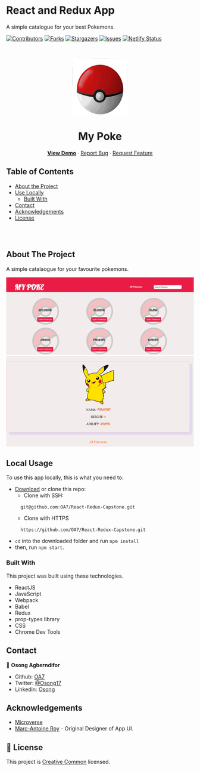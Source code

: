 # React and Redux App

A simple catalogue for your best Pokemons.

[![Contributors][contributors-shield]][contributors-url]
[![Forks][forks-shield]][forks-url]
[![Stargazers][stars-shield]][stars-url]
[![Issues][issues-shield]][issues-url]
[![Netlify Status](https://api.netlify.com/api/v1/badges/fc95973a-54b6-426d-a797-a8ba36b2ea7b/deploy-status)](https://app.netlify.com/sites/oa7-pokemons/deploys)

<!-- PROJECT LOGO -->
<br />
<p align="center">
  <a href="https://github.com/OA7/React-Redux-Capstone">
    <img src="public/pokeball_PNG4.png" alt="Logo" width="150" height="150">
  </a>

  <h1 align="center">My Poke</h1>

  <p align="center">
    <a href="https://oa7-pokemons.netlify.app/"><strong>View Demo</strong></a>
    ·
    <a href="https://github.com/OA7/React-Redux-Capstone/issues">Report Bug</a>
    ·
    <a href="https://github.com/OA7/React-Redux-Capstone/issues">Request Feature</a>
  </p>
</p>

<!-- TABLE OF CONTENTS -->
## Table of Contents

* [About the Project](#about-the-project)
* [Use Locally](#local-usage)
  * [Built With](#built-with)
* [Contact](#contact)
* [Acknowledgements](#acknowledgements)
* [License](#license)

<br>
<br>
<!-- ABOUT THE PROJECT -->

## About The Project

A simple catalaogue for your favourite pokemons.

![Product Name Screen Shot][product-screenshot]
<br>
![Product Name Screen Shot2][product-screenshot2]
<br>
<!-- ![Product Name Screen Shot][product-screenshot2] -->

<!-- ABOUT THE PROJECT -->
## Local Usage

To use this app locally, this is what you need to:

* [Download](https://github.com/OA7/React-Redux-Capstone/archive/master.zip) or clone this repo:
  - Clone with SSH:
  ```
    git@github.com:OA7/React-Redux-Capstone.git
  ```
  - Clone with HTTPS
  ```
    https://github.com/OA7/React-Redux-Capstone.git
  ```
* `cd` into the downloaded folder and run `npm install`
* then, run `npm start`.

### Built With
This project was built using these technologies.
* ReactJS
* JavaScript
* Webpack
* Babel
* Redux
* prop-types library
* CSS
* Chrome Dev Tools

<!-- CONTACT -->

## Contact

👤 **Osong Agberndifor**

- Github: [OA7](https://github.com/OA7)
- Twitter: [@Osong17](https://twitter.com/Osong17)
- Linkedin: [Osong](https://linkedin.com/osong-agberndifor)


<!-- ACKNOWLEDGEMENTS -->
## Acknowledgements
* [Microverse](https://www.microverse.org/)
* [Marc-Antoine Roy](https://www.behance.net/enfantroy) - Original Designer of App UI.

<!-- MARKDOWN LINKS & IMAGES -->
<!-- https://www.markdownguide.org/basic-syntax/#reference-style-links -->
[contributors-shield]: https://img.shields.io/github/contributors/OA7/React-Redux-Capstone.svg?style=flat-square
[contributors-url]: https://github.com/OA7/React-Redux-Capstone/graphs/contributors
[forks-shield]: https://img.shields.io/github/forks/OA7/React-Redux-Capstone.svg?style=flat-square
[forks-url]: https://github.com/OA7/React-Redux-Capstone/network/members
[stars-shield]: https://img.shields.io/github/stars/OA7/React-Redux-Capstone.svg?style=flat-square
[stars-url]: https://github.com/OA7/React-Redux-Capstone/stargazers
[issues-shield]: https://img.shields.io/github/issues/OA7/React-Redux-Capstone.svg?style=flat-square
[issues-url]: https://github.com/OA7/React-Redux-Capstone/issues
[product-screenshot]: public/screen1.png
[product-screenshot2]: public/screen2.png
<!-- [product-screenshot2]: dist/images/page2.png -->


## 📝 License

This project is [Creative Common](https://creativecommons.org/licenses/by-nc/4.0/) licensed.
